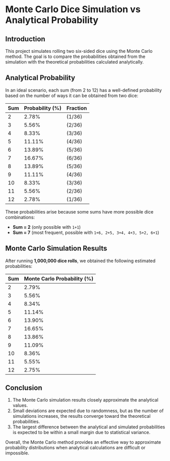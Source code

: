 # Monte Carlo Dice Simulation vs Analytical Probability

## Introduction
This project simulates rolling two six-sided dice using the Monte Carlo method. The goal is to compare the probabilities obtained from the simulation with the theoretical probabilities calculated analytically.

## Analytical Probability
In an ideal scenario, each sum (from 2 to 12) has a well-defined probability based on the number of ways it can be obtained from two dice:

| Sum | Probability (%) | Fraction |
|----|----------------|----------|
| 2  | 2.78%         | (1/36)   |
| 3  | 5.56%         | (2/36)   |
| 4  | 8.33%         | (3/36)   |
| 5  | 11.11%        | (4/36)   |
| 6  | 13.89%        | (5/36)   |
| 7  | 16.67%        | (6/36)   |
| 8  | 13.89%        | (5/36)   |
| 9  | 11.11%        | (4/36)   |
| 10 | 8.33%         | (3/36)   |
| 11 | 5.56%         | (2/36)   |
| 12 | 2.78%         | (1/36)   |

These probabilities arise because some sums have more possible dice combinations:
- **Sum = 2** (only possible with `1+1`)
- **Sum = 7** (most frequent, possible with `1+6, 2+5, 3+4, 4+3, 5+2, 6+1`)

## Monte Carlo Simulation Results
After running **1,000,000 dice rolls**, we obtained the following estimated probabilities:

| Sum | Monte Carlo Probability (%) |
|----|-----------------------------|
| 2  | 2.79% |
| 3  | 5.56% |
| 4  | 8.34% |
| 5  | 11.14% |
| 6  | 13.90% |
| 7  | 16.65% |
| 8  | 13.86% |
| 9  | 11.09% |
| 10 | 8.36% |
| 11 | 5.55% |
| 12 | 2.75% |

## Conclusion
1. The Monte Carlo simulation results closely approximate the analytical values.
2. Small deviations are expected due to randomness, but as the number of simulations increases, the results converge toward the theoretical probabilities.
3. The largest difference between the analytical and simulated probabilities is expected to be within a small margin due to statistical variance.

Overall, the Monte Carlo method provides an effective way to approximate probability distributions when analytical calculations are difficult or impossible.

